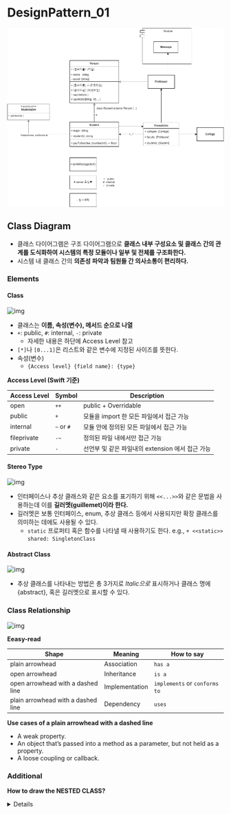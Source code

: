 # DesignPattern_01

![image-20220407221021381](designpattern_01.assets/image-20220407221021381.png)

## Class Diagram

-   클래스 다이어그램은 구조 다이어그램으로 **클래스 내부 구성요소 및 클래스 간의 관계를 도식화하여 시스템의 특정 모듈이나 일부 및 전체를 구조화한다.**
-   시스템 내 클래스 간의 **의존성 파악과 팀원들 간 의사소통이 편리하다.**



### Elements

#### Class

![img](https://blog.kakaocdn.net/dn/dpDiUW/btrb8T3sAU9/USvKxTjpTNuNzT4drkr3ek/img.png)

-   클래스는 **이름, 속성(변수), 메서드 순으로 나열**
-   `+`: public, `#`: internal, `-`: private
    - 자세한 내용은 하단에 Access Level 참고
-   `[*]`나 `[0...1]`은 리스트와 같은 변수에 지정된 사이즈를 뜻한다.
-   속성(변수)
    -   `{Access level} {field name}: {type}`

**Access Level (Swift 기준)**

| Access Level | Symbol | Description |
| --- | --- | --- |
| open | `++` | public + Overridable |
| public | `+` | 모듈을 import 한 모든 파일에서 접근 가능 |
| internal | `~` or `#` | 모듈 안에 정의된 모든 파일에서 접근 가능 |
| fileprivate | `-~` | 정의된 파일 내에서만 접근 가능 |
| private | `-` | 선언부 및 같은 파일내의 extension 에서 접근 가능 |


#### Stereo Type

![img](https://blog.kakaocdn.net/dn/UBY4t/btrb7uC3HQ4/gec0YzkdtvJ8urNOh8Y4vk/img.png)

-   인터페이스나 추상 클래스와 같은 요소를 표기하기 위해 `<<...>>`와 같은 문법을 사용하는데 이를 **길러멧(guillemet)이라 한다.**
-   길러멧은 보통 인터페이스, enum, 추상 클래스 등에서 사용되지만 확장 클래스를 의미하는 데에도 사용될 수 있다.
    - `static` 프로퍼티 혹은 함수를 나타낼 때 사용하기도 한다. e.g., `+ <<static>> shared: SingletonClass`


#### Abstract Class

![img](https://blog.kakaocdn.net/dn/tpAPO/btrcc4QUCCx/OmY8m5pqy9s1dPMLBpq4Mk/img.png)

-   추상 클래스를 나타내는 방법은 총 3가지로 *Italic으로* 표시하거나 클래스 명에 {abstract}, 혹은 길러멧으로 표시할 수 있다.



### Class Relationship

![img](https://blog.kakaocdn.net/dn/Tt5OY/btrci8ZA5yJ/BclKSGo2XXxRHGIcqZIZdk/img.png)

**Eeasy-read**

| Shape | Meaning | How to say | 
| --- | --- | --- |
| plain arrowhead | Association | `has a` |
| open arrowhead | Inheritance | `is a` |
| open arrowhead with a dashed line | Implementation | `implements` or `conforms to` |
| plain arrowhead with a dashed line| Dependency | `uses` |

**Use cases of a plain arrowhead with a dashed line**

- A weak property.
- An object that’s passed into a method as a parameter, but not held as a property.
- A loose coupling or callback.


### Additional

**How to draw the NESTED CLASS?**

<details>
Hint: using a dot
</details>
 
